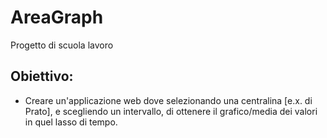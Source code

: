 # AreaGraph
Progetto di scuola lavoro

## Obiettivo:
*	Creare un'applicazione web dove selezionando una centralina [e.x. di Prato], e scegliendo un intervallo, di ottenere il     grafico/media dei valori in quel lasso di tempo.


[editor]:https://dillinger.io/
